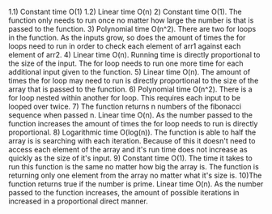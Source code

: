 1.1) Constant time O(1)
1.2) Linear time O(n)
2) Constant time O(1). The function only needs to run once no matter how large the number is that is passed to the function.
3) Polynomial time O(n^2). There are two for loops in the function. As the inputs grow, so does the amount of times the for loops need to run in order to check each element of arr1 against each element of arr2.
4) Linear time O(n). Running time is directly proportional to the size of the input. The for loop needs to run one more time for each additional input given to the function.
5) Linear time O(n). The amount of times the for loop may need to run is directly proportional to the size of the array that is passed to the function.
6) Polynomial time O(n^2). There is a for loop nested within another for loop. This requires each input to be looped over twice.
7) The function returns n numbers of the fibonacci sequence when passed n. Linear time O(n). As the number passed to the function increases the amount of times the for loop needs to run is directly proportional.
8) Logarithmic time O(log(n)). The function is able to half the array is is searching with each iteration. Because of this it doesn't need to access each element of the array and it's run time does not increase as quickly as the size of it's input.
9) Constant time O(1). The time it takes to run this function is the same no matter how big the array is. The function is returning only one element from the array no matter what it's size is.
10)The function returns true if the number is prime. Linear time O(n). As the number passed to the function increases, the amount of possible iterations in increased in a proportional direct manner.